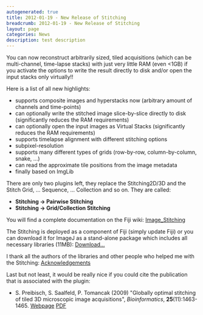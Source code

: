 ```yaml
---
autogenerated: true
title: 2012-01-19 - New Release of Stitching
breadcrumb: 2012-01-19 - New Release of Stitching
layout: page
categories: News
description: test description
---
```


You can now reconstruct arbitrarily sized, tiled acquisitions (which can be multi-channel, time-lapse stacks) with just very little RAM (even \<1GB) if you activate the options to write the result directly to disk and/or open the input stacks only virtually\!\!

Here is a list of all new highlights:

  - supports composite images and hyperstacks now (arbitrary amount of channels and time-points)
  - can optionally write the stitched image slice-by-slice directly to disk (significantly reduces the RAM requirements)
  - can optionally open the input images as Virtual Stacks (significantly reduces the RAM requirements)
  - supports timelapse alignment with different stitching options
  - subpixel-resolution
  - supports many different types of grids (row-by-row, column-by-column, snake, ...)
  - can read the approximate tile positions from the image metadata
  - finally based on ImgLib

There are only two plugins left, they replace the Stitching2D/3D and the Stitch Grid, ... Sequence, ... Collection and so on. They are called:

  - **Stitching -\> Pairwise Stitching**
  - **Stitching -\> Grid/Collection Stitching**

You will find a complete documentation on the Fiji wiki: [Image\_Stitching](Image_Stitching )

The Stitching is deployed as a component of Fiji (simply update Fiji) or you can download it for ImageJ as a stand-alone package which includes all necessary libraries (11MB): [Download...](http://fly.mpi-cbg.de/~preibisch/software.html#Stitching)

I thank all the authors of the libraries and other people who helped me with the Stitching: [ Acknowledgements](Image_Stitching#Download_for_ImageJ_.26_Acknowledgements )

Last but not least, it would be really nice if you could cite the publication that is associated with the plugin:

  - S. Preibisch, S. Saalfeld, P. Tomancak (2009) "Globally optimal stitching of tiled 3D microscopic image acquisitions", *Bioinformatics*, **25**(11):1463-1465. [Webpage](http://bioinformatics.oxfordjournals.org/cgi/content/abstract/btp184) [PDF](http://bioinformatics.oxfordjournals.org/cgi/reprint/25/11/1463.pdf)



